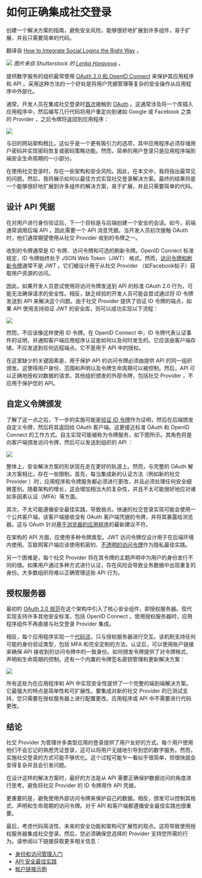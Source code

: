 # 如何正确集成社交登录

创建一个解决方案的指南，避免安全风险，能够很好地扩展到许多组件，易于扩展，并且只需要简单的代码。

翻译自 [How to Integrate Social Logins the Right Way](https://thenewstack.io/how-to-integrate-social-logins-the-right-way/) 。

![](https://cdn.thenewstack.io/media/2023/07/fe9ada74-social_media1-1024x654.jpg)
*图片来自 Shutterstock 的 [Lenka Horavova](https://www.shutterstock.com/g/lenkahoravova) 。*

提供数字服务的组织最常使用 [OAuth 2.0 和 OpenID Connect](https://curity.io/resources/learn/oauth-overview/) 来保护其应用程序和 API 。采用这种方法的一个好处是将用户凭据管理等复杂的安全操作从应用程序中外部化。

通常，开发人员在集成社交登录时[首次](https://thenewstack.io/getting-started-with-identity-and-access-management/)接触到 [OAuth](https://roadmap.sh/guides/oauth) 。这通常涉及将一个库插入应用程序中，然后编写几行代码将用户重定向到诸如 Google 或 Facebook 之类的 Provider ，之后令牌将返回到应用程序：

![](https://cdn.thenewstack.io/media/2023/07/98db8405-image1.jpg)

与旧的网站架构相比，这似乎是一个更有吸引力的选项，其中应用程序必须存储用户密码并实现密码恢复或密码策略功能。然而，简单的用户登录只是应用程序端到端安全生命周期的一小部分。

在使用社交登录时，存在一些架构和安全风险。因此，在本文中，我将指出最常见的问题。然后，我将展示如何以最佳方式实现社交登录解决方案。最终的结果将是一个能够很好地扩展到许多组件的解决方案，易于扩展，并且只需要简单的代码。

## 设计 API 凭据

在对用户进行身份验证后，下一个目标是与后端创建一个安全的会话。如今，前端通常调用后端 API ，因此需要一个 API 消息凭据。当开发人员初次接触 OAuth 时，他们通常期望使用从社交 Provider 收到的令牌之一。

收到的令牌通常是 ID 令牌、访问令牌和可选的刷新令牌。OpenID Connect 标准规定，ID 令牌始终处于 JSON Web Token（JWT） 格式。然而，[访问令牌和刷新令牌](https://curity.io/resources/learn/oauth-refresh)通常不是 JWT 。它们被设计用于从社交 Provider （如Facebook帖子）获取用户资源的访问。

因此，如果开发人员尝试使用将访问令牌发送到 API 的标准 OAuth 2.0 行为，可能无法确保请求的安全性。相反，缺乏经验的开发人员可能会尝试通过将 ID 令牌发送到 API 来解决这个问题。由于社交 Provider 提供了验证 ID 令牌的端点，如果 API 使用支持验证 JWT 的安全库，则可以成功实现以下流程：

![](https://cdn.thenewstack.io/media/2023/07/3f8a2ff1-image4a.jpg)



然而，不应该像这样使用 ID 令牌。在 OpenID Connect 中，ID 令牌代表认证事件的证明，并通知客户端应用程序认证是如何以及何时发生的。它应该由客户端存储，不应发送到任何远程端点。它不是用于 API 中的授权。

在这里缺少的关键因素是，用于保护 API 的访问令牌必须由提供 API 的同一组织颁发。这使得用户身份、范围和声明以及令牌生命周期可以被控制。然后，API 可以正确地授权对数据的请求。其他组织颁发的外部令牌，包括社交 Provider ，不应用于保护您的 API。

## 自定义令牌颁发

了解了这一点之后，下一步的实施可能是[验证 ID 令牌](https://curity.io/resources/learn/validating-an-id-token/)作为证明，然后在后端颁发自定义令牌，然后将其返回给 OAuth 客户端。这更接近标准 OAuth 和 OpenID Connect 的工作方式。自主实现可能被称为令牌服务，如下图所示。其角色将是向客户端颁发访问令牌，然后可以发送到组织的 API ：

![](https://cdn.thenewstack.io/media/2023/07/22d9487c-image2.jpg)

整体上，安全解决方案的形状现在走在更好的轨道上。然而，与完整的 OAuth 解决方案相比，存在一些限制。首先，每当集成新的认证方法（例如新的社交 Provider ）时，应用程序和令牌服务都必须进行更改，并且必须处理任何安全细微差别。随着架构的增长，这会增加相当大的复杂性，并且不太可能很好地应对诸如多因素认证（MFA）等方面。

其次，不太可能遵循安全最佳实践，导致弱点。快速的社交登录实现可能会使用一个公共客户端，该客户端接收没有 OAuth 客户端凭据的令牌，并将其暴露给浏览器。这与 OAuth 针对[基于浏览器的应用程序](https://datatracker.ietf.org/doc/html/draft-ietf-oauth-browser-based-apps)的最新建议不符。

在架构的 API 方面，应使用多种令牌类型。JWT 访问令牌仅设计用于在后端环境内使用。互联网客户端应该使用机密的、[不透明的访问令牌](https://curity.io/resources/learn/phantom-token-pattern/)作为隐私最佳实践。

另一个困难是，每个社交 Provider 将在其令牌的主题声明中为用户的身份发行不同的值。如果用户通过多种方式进行认证，存在风险会导致业务数据中出现重复的身份。大多数组织将难以正确管理这些 API 行为。

## 授权服务器

最初的 [OAuth 2.0 规范](https://datatracker.ietf.org/doc/html/rfc6749#section-1)在这个架构中引入了核心安全组件，即授权服务器。现代实现支持许多其他安全标准，包括 OpenID Connect 。使用授权服务器时，应用程序组件不再直接与社交登录 Provider 集成。

相反，每个应用程序实现一个[代码流](https://curity.io/resources/learn/openid-code-flow/)，只与授权服务器进行交互。该机制支持任何可能的身份验证类型，包括 MFA 和完全定制的方法。认证后，可以使用账户链接来确保 API 接收到的访问令牌中的一致身份。如何颁发令牌提供了对令牌格式、声明和生命周期的控制。还有一个内置的令牌签名密钥管理和更新解决方案：

![](https://cdn.thenewstack.io/media/2023/07/4c935bd3-image4a.jpg)

所有这些为在应用程序和 API 中实现安全性提供了一个完整的端到端解决方案。它最强大的特点是简单性和可扩展性。要集成对新的社交 Provider 的已测试支持，您只需要在授权服务器上进行配置更改。应用程序或 API 中不需要进行代码更改。

## 结论

社交 Provider 为管理许多类型应用的登录提供了用户友好的方式。每个用户使用他们不会忘记的熟悉凭证登录，这可以将用户无缝地引导到您的数字服务。然而，实施社交登录的方式可能不够优化。这个过程可能乍一看似乎很简单，但很快就会变得复杂并且会引发问题。

在设计这样的解决方案时，最好的方法是从 API 需要正确保护数据访问的角度进行思考。避免将社交 Provider 的 ID 令牌用作 API 凭据。

更重要的是，避免使用外部访问令牌来保护自己的数据。相反，颁发可以控制其格式、声明和生命周期的访问令牌。对于 API 和客户端都遵循安全最佳实践也很重要。

最后，考虑代码简洁性、未来的安全功能和架构可扩展性的观点。这将导致使用授权服务器集成社交登录。然后，您必须确保您选择的 Provider 支持您所需的行为。请参阅以下链接获取更多相关信息：

- [身份和访问管理入门](https://curity.io/resources/learn/iam-primer/)
- [API 安全最佳实践](https://curity.io/resources/learn/api-security-best-practices/)
- [帐户链接示例](https://curity.io/resources/learn/account-linking-recipes/)

